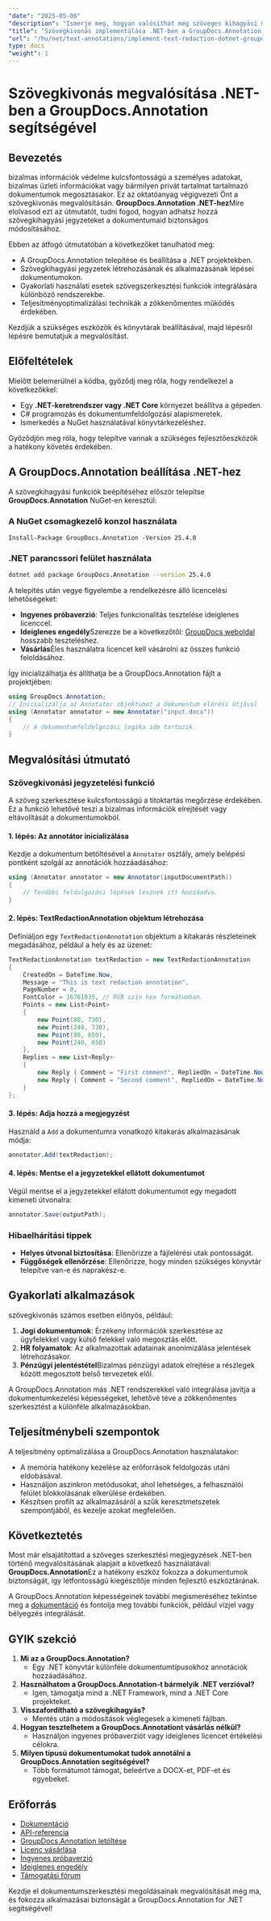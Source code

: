 ```yaml
---
"date": "2025-05-06"
"description": "Ismerje meg, hogyan valósíthat meg szöveges kihagyási megjegyzéseket .NET alkalmazásokban a GroupDocs.Annotation segítségével. Védje bizalmas adatait könnyedén."
"title": "Szövegkivonás implementálása .NET-ben a GroupDocs.Annotation használatával – Teljes körű útmutató"
"url": "/hu/net/text-annotations/implement-text-redaction-dotnet-groupdocs-annotation/"
type: docs
"weight": 1
---
```


# Szövegkivonás megvalósítása .NET-ben a GroupDocs.Annotation segítségével

## Bevezetés

bizalmas információk védelme kulcsfontosságú a személyes adatokat, bizalmas üzleti információkat vagy bármilyen privát tartalmat tartalmazó dokumentumok megosztásakor. Ez az oktatóanyag végigvezeti Önt a szövegkivonás megvalósításán. **GroupDocs.Annotation .NET-hez**Mire elolvasod ezt az útmutatót, tudni fogod, hogyan adhatsz hozzá szövegkihagyási jegyzeteket a dokumentumaid biztonságos módosításához.

Ebben az átfogó útmutatóban a következőket tanulhatod meg:
- A GroupDocs.Annotation telepítése és beállítása a .NET projektekben.
- Szövegkihagyási jegyzetek létrehozásának és alkalmazásának lépései dokumentumokon.
- Gyakorlati használati esetek szövegszerkesztési funkciók integrálására különböző rendszerekbe.
- Teljesítményoptimalizálási technikák a zökkenőmentes működés érdekében.

Kezdjük a szükséges eszközök és könyvtárak beállításával, majd lépésről lépésre bemutatjuk a megvalósítást.

## Előfeltételek

Mielőtt belemerülnél a kódba, győződj meg róla, hogy rendelkezel a következőkkel:
- Egy **.NET-keretrendszer vagy .NET Core** környezet beállítva a gépeden.
- C# programozás és dokumentumfeldolgozási alapismeretek.
- Ismerkedés a NuGet használatával könyvtárkezeléshez.

Győződjön meg róla, hogy telepítve vannak a szükséges fejlesztőeszközök a hatékony követés érdekében.

## A GroupDocs.Annotation beállítása .NET-hez

A szövegkihagyási funkciók beépítéséhez először telepítse **GroupDocs.Annotation** NuGet-en keresztül:

### A NuGet csomagkezelő konzol használata
```shell
Install-Package GroupDocs.Annotation -Version 25.4.0
```

### .NET parancssori felület használata
```bash
dotnet add package GroupDocs.Annotation --version 25.4.0
```

A telepítés után vegye figyelembe a rendelkezésre álló licencelési lehetőségeket: 
- **Ingyenes próbaverzió**: Teljes funkcionalitás tesztelése ideiglenes licenccel.
- **Ideiglenes engedély**Szerezze be a következőtől: [GroupDocs weboldal](https://purchase.groupdocs.com/temporary-license/) hosszabb teszteléshez.
- **Vásárlás**Éles használatra licencet kell vásárolni az összes funkció feloldásához.

Így inicializálhatja és állíthatja be a GroupDocs.Annotation fájlt a projektjében:
```csharp
using GroupDocs.Annotation;
// Inicializálja az Annotator objektumot a dokumentum elérési útjával
using (Annotator annotator = new Annotator("input.docx"))
{
    // A dokumentumfeldolgozási logika ide tartozik.
}
```

## Megvalósítási útmutató

### Szövegkivonási jegyzetelési funkció

A szöveg szerkesztése kulcsfontosságú a titoktartás megőrzése érdekében. Ez a funkció lehetővé teszi a bizalmas információk elrejtését vagy eltávolítását a dokumentumokból.

#### 1. lépés: Az annotátor inicializálása
Kezdje a dokumentum betöltésével a `Annotator` osztály, amely belépési pontként szolgál az annotációk hozzáadásához:
```csharp
using (Annotator annotator = new Annotator(inputDocumentPath))
{
    // További feldolgozási lépések lesznek itt hozzáadva.
}
```

#### 2. lépés: TextRedactionAnnotation objektum létrehozása
Definiáljon egy `TextRedactionAnnotation` objektum a kitakarás részleteinek megadásához, például a hely és az üzenet:
```csharp
TextRedactionAnnotation textRedaction = new TextRedactionAnnotation
{
    CreatedOn = DateTime.Now,
    Message = "This is text redaction annotation",
    PageNumber = 0,
    FontColor = 16761035, // RGB szín hex formátumban.
    Points = new List<Point>
    {
        new Point(80, 730),
        new Point(240, 730),
        new Point(80, 650),
        new Point(240, 650)
    },
    Replies = new List<Reply>
    {
        new Reply { Comment = "First comment", RepliedOn = DateTime.Now },
        new Reply { Comment = "Second comment", RepliedOn = DateTime.Now }
    }
};
```

#### 3. lépés: Adja hozzá a megjegyzést
Használd a `Add` a dokumentumra vonatkozó kitakarás alkalmazásának módja:
```csharp
annotator.Add(textRedaction);
```

#### 4. lépés: Mentse el a jegyzetekkel ellátott dokumentumot
Végül mentse el a jegyzetekkel ellátott dokumentumot egy megadott kimeneti útvonalra:
```csharp
annotator.Save(outputPath);
```

### Hibaelhárítási tippek
- **Helyes útvonal biztosítása**: Ellenőrizze a fájlelérési utak pontosságát.
- **Függőségek ellenőrzése**: Ellenőrizze, hogy minden szükséges könyvtár telepítve van-e és naprakész-e.

## Gyakorlati alkalmazások

szövegkivonás számos esetben előnyös, például:
1. **Jogi dokumentumok**: Érzékeny információk szerkesztése az ügyfelekkel vagy külső felekkel való megosztás előtt.
2. **HR folyamatok**: Az alkalmazottak adatainak anonimizálása jelentések létrehozásakor.
3. **Pénzügyi jelentéstétel**Bizalmas pénzügyi adatok elrejtése a részlegek között megosztott belső tervezetek elől.

A GroupDocs.Annotation más .NET rendszerekkel való integrálása javítja a dokumentumkezelési képességeket, lehetővé téve a zökkenőmentes szerkesztést a különféle alkalmazásokban.

## Teljesítménybeli szempontok

A teljesítmény optimalizálása a GroupDocs.Annotation használatakor:
- A memória hatékony kezelése az erőforrások feldolgozás utáni eldobásával.
- Használjon aszinkron metódusokat, ahol lehetséges, a felhasználói felület blokkolásának elkerülése érdekében.
- Készítsen profilt az alkalmazásáról a szűk keresztmetszetek szempontjából, és kezelje azokat megfelelően.

## Következtetés

Most már elsajátítottad a szöveges szerkesztési megjegyzések .NET-ben történő megvalósításának alapjait a következő használatával: **GroupDocs.Annotation**Ez a hatékony eszköz fokozza a dokumentumok biztonságát, így létfontosságú kiegészítője minden fejlesztő eszköztárának. 

A GroupDocs.Annotation képességeinek további megismeréséhez tekintse meg a [dokumentáció](https://docs.groupdocs.com/annotation/net/) és fontolja meg további funkciók, például vízjel vagy bélyegzés integrálását.

## GYIK szekció

1. **Mi az a GroupDocs.Annotation?**
   - Egy .NET könyvtár különféle dokumentumtípusokhoz annotációk hozzáadásához.
2. **Használhatom a GroupDocs.Annotation-t bármelyik .NET verzióval?**
   - Igen, támogatja mind a .NET Framework, mind a .NET Core projekteket.
3. **Visszafordítható a szövegkihagyás?**
   - Mentés után a módosítások véglegesek a kimeneti fájlban.
4. **Hogyan tesztelhetem a GroupDocs.Annotationt vásárlás nélkül?**
   - Használjon ingyenes próbaverziót vagy ideiglenes licencet értékelési célokra.
5. **Milyen típusú dokumentumokat tudok annotálni a GroupDocs.Annotation segítségével?**
   - Több formátumot támogat, beleértve a DOCX-et, PDF-et és egyebeket.

## Erőforrás
- [Dokumentáció](https://docs.groupdocs.com/annotation/net/)
- [API-referencia](https://reference.groupdocs.com/annotation/net/)
- [GroupDocs.Annotation letöltése](https://releases.groupdocs.com/annotation/net/)
- [Licenc vásárlása](https://purchase.groupdocs.com/buy)
- [Ingyenes próbaverzió](https://releases.groupdocs.com/annotation/net/)
- [Ideiglenes engedély](https://purchase.groupdocs.com/temporary-license/)
- [Támogatási fórum](https://forum.groupdocs.com/c/annotation/)

Kezdje el dokumentumszerkesztési megoldásainak megvalósítását még ma, és fokozza alkalmazásai biztonságát a GroupDocs.Annotation for .NET segítségével!